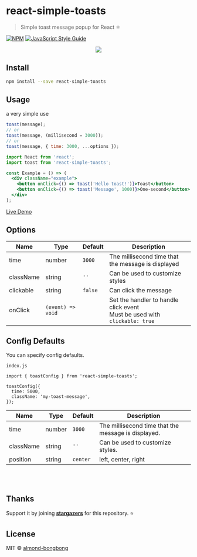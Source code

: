 # react-simple-toasts

> Simple toast message popup for React ⚛️

[![NPM](https://img.shields.io/npm/v/react-simple-toasts.svg)](https://www.npmjs.com/package/react-simple-toasts) [![JavaScript Style Guide](https://img.shields.io/badge/code_style-standard-brightgreen.svg)](https://standardjs.com)

<p align="center">
<img src="https://res.cloudinary.com/dfyuv19ig/image/upload/v1575989735/github/2019-12-10_23-52-52.2019-12-10_23_53_26_ljp6x1.gif" />
</p>

## Install

```bash
npm install --save react-simple-toasts
```

## Usage

a very simple use

```js
toast(message);
// or
toast(message, (millisecond = 3000));
// or
toast(message, { time: 3000, ...options });
```

```jsx
import React from 'react';
import toast from 'react-simple-toasts';

const Example = () => (
  <div className="example">
    <button onClick={() => toast('Hello toast!')}>Toast</button>
    <button onClick={() => toast('Message', 1000)}>One-second</button>
  </div>
);
```

[Live Demo](https://almond-bongbong.github.io/-react-max-modal/)

## Options

| Name      | Type              | Default | Description                                                                      |
| --------- | ----------------- | ------- | -------------------------------------------------------------------------------- |
| time      | number            | `3000`  | The millisecond time that the message is displayed                               |
| className | string            | `''`    | Can be used to customize styles                                                  |
| clickable | string            | `false` | Can click the message                                                            |
| onClick   | `(event) => void` |         | Set the handler to handle click event <br /> Must be used with `clickable: true` |

## Config Defaults

You can specify config defaults.

`index.js`

```$jsx
import { toastConfig } from 'react-simple-toasts';

toastConfig({
  time: 5000,
  className: 'my-toast-message',
});
```

| Name      | Type   | Default  | Description                                         |
| --------- | ------ | -------- | --------------------------------------------------- |
| time      | number | `3000`   | The millisecond time that the message is displayed. |
| className | string | `''`     | Can be used to customize styles.                    |
| position  | string | `center` | left, center, right                                 |

<br>
<br>

## Thanks

Support it by joining **[stargazers](https://github.com/almond-bongbong/-react-max-modal/stargazers)** for this repository. :star:

## License

MIT © [almond-bongbong](https://github.com/almond-bongbong)
